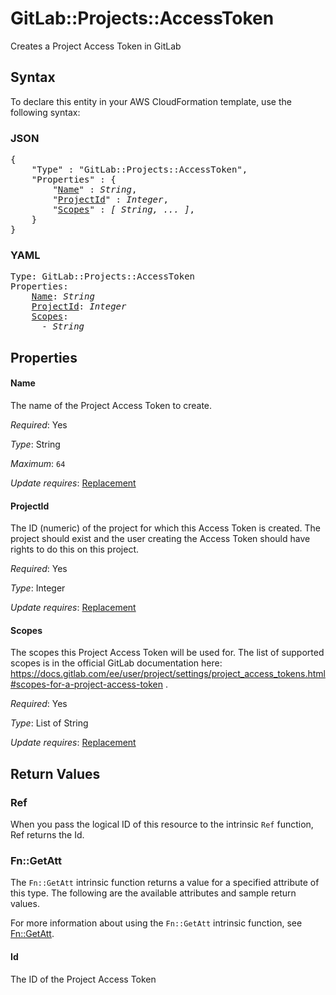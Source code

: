 # GitLab::Projects::AccessToken

Creates a Project Access Token in GitLab

## Syntax

To declare this entity in your AWS CloudFormation template, use the following syntax:

### JSON

<pre>
{
    "Type" : "GitLab::Projects::AccessToken",
    "Properties" : {
        "<a href="#name" title="Name">Name</a>" : <i>String</i>,
        "<a href="#projectid" title="ProjectId">ProjectId</a>" : <i>Integer</i>,
        "<a href="#scopes" title="Scopes">Scopes</a>" : <i>[ String, ... ]</i>,
    }
}
</pre>

### YAML

<pre>
Type: GitLab::Projects::AccessToken
Properties:
    <a href="#name" title="Name">Name</a>: <i>String</i>
    <a href="#projectid" title="ProjectId">ProjectId</a>: <i>Integer</i>
    <a href="#scopes" title="Scopes">Scopes</a>: <i>
      - String</i>
</pre>

## Properties

#### Name

The name of the Project Access Token to create.

_Required_: Yes

_Type_: String

_Maximum_: <code>64</code>

_Update requires_: [Replacement](https://docs.aws.amazon.com/AWSCloudFormation/latest/UserGuide/using-cfn-updating-stacks-update-behaviors.html#update-replacement)

#### ProjectId

The ID (numeric) of the project for which this Access Token is created. The project should exist and the user creating the Access Token should have rights to do this on this project.

_Required_: Yes

_Type_: Integer

_Update requires_: [Replacement](https://docs.aws.amazon.com/AWSCloudFormation/latest/UserGuide/using-cfn-updating-stacks-update-behaviors.html#update-replacement)

#### Scopes

The scopes this Project Access Token will be used for. The list of supported scopes is in the official GitLab documentation here: https://docs.gitlab.com/ee/user/project/settings/project_access_tokens.html#scopes-for-a-project-access-token .

_Required_: Yes

_Type_: List of String

_Update requires_: [Replacement](https://docs.aws.amazon.com/AWSCloudFormation/latest/UserGuide/using-cfn-updating-stacks-update-behaviors.html#update-replacement)

## Return Values

### Ref

When you pass the logical ID of this resource to the intrinsic `Ref` function, Ref returns the Id.

### Fn::GetAtt

The `Fn::GetAtt` intrinsic function returns a value for a specified attribute of this type. The following are the available attributes and sample return values.

For more information about using the `Fn::GetAtt` intrinsic function, see [Fn::GetAtt](https://docs.aws.amazon.com/AWSCloudFormation/latest/UserGuide/intrinsic-function-reference-getatt.html).

#### Id

The ID of the Project Access Token

